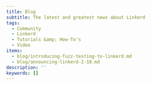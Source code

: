 ```yaml
---
title: Blog
subtitle: The latest and greatest news about Linkerd
tags:
  - Community
  - Linkerd
  - Tutorials &amp; How-To's
  - Video
items:
  - blog/introducing-fuzz-testing-to-linkerd.md
  - blog/announcing-linkerd-2-10.md
description: ''
keywords: []
---
```

